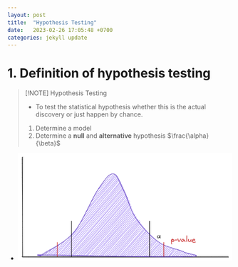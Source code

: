 ```yaml
---
layout: post
title:  "Hypothesis Testing"
date:   2023-02-26 17:05:48 +0700
categories: jekyll update
---
```


# 1. Definition of hypothesis testing

> [!NOTE] Hypothesis Testing
>-  To test the statistical hypothesis whether this is the actual discovery or just happen by chance.
>1. Determine a model
>2. Determine a **null** and **alternative** hypothesis $\frac{\alpha}{\beta}$

- ![Alt text](/images/R-Null_hypothesis_alpha_and_p-value.png)
